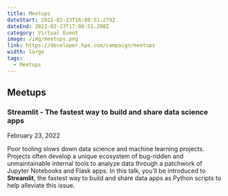 ```yaml
---
title: Meetups
dateStart: 2022-02-23T16:00:51.279Z
dateEnd: 2022-02-23T17:00:51.298Z
category: Virtual Event
image: /img/meetups.png
link: https://developer.hpe.com/campaign/meetups
width: large
tags:
  - Meetups
---
```

## Meetups

### Streamlit - The fastest way to build and share data science apps

February 23, 2022

Poor tooling slows down data science and machine learning projects. Projects often develop a unique ecosystem of bug-ridden and unmaintainable internal tools to analyze data through a patchwork of Jupyter Notebooks and Flask apps.
 In this talk, you’ll be introduced to **Streamlit**, the fastest way to build and share data apps as Python scripts to help alleviate this issue.


